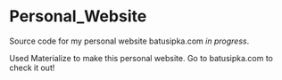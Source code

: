 # Personal_Website
Source code for my personal website batusipka.com *in progress*.

Used Materialize to make this personal website. Go to batusipka.com to check it out!
